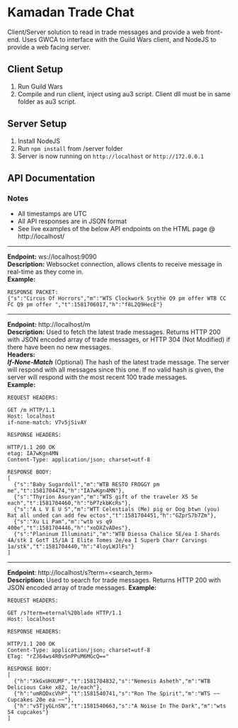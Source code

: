 # Kamadan Trade Chat
Client/Server solution to read in trade messages and provide a web front-end. Uses GWCA to interface with the Guild Wars client, and NodeJS to provide a web facing server.

## Client Setup
1. Run Guild Wars
2. Compile and run client, inject using au3 script. Client dll must be in same folder as au3 script.

## Server Setup
1. Install NodeJS
2. Run `npm install` from /server folder
3. Server is now running on `http://localhost` or `http://172.0.0.1`

## API Documentation

### Notes
* All timestamps are UTC
* All API responses are in JSON format
* See live examples of the below API endpoints on the HTML page @ http://localhost/

---
__Endpoint:__ ws://localhost:9090<br/>
__Description:__ Websocket connection, allows clients to receive message in real-time as they come in.<br/>
__Example:__
```
RESPONSE PACKET:
{"s":"Circus Of Horrors","m":"WTS Clockwork Scythe Q9 pm offer WTB CC FC Q9 pm offer ","t":1581706017,"h":"f8L2Q9HecE"}
```
---
__Endpoint:__ http://localhost/m<br/>
__Description:__ Used to fetch the latest trade messages. 
Returns HTTP 200 with JSON encoded array of trade messages, or HTTP 304 (Not Modified) if there have been no new messages.<br/>
__Headers:__<br/>
__*If-None-Match*__ (Optional) The hash of the latest trade message. The server will respond with all messages since this one.
If no valid hash is given, the server will respond with the most recent 100 trade messages.<br/>
__Example:__
```
REQUEST HEADERS:

GET /m HTTP/1.1
Host: localhost
if-none-match: V7v5jSivAY

RESPONSE HEADERS:

HTTP/1.1 200 OK
etag: IA7wKgn4MN
Content-Type: application/json; charset=utf-8

RESPONSE BODY:
[
  {"s":"Baby Sugardoll","m":"WTB RESTO FROGGY pm me","t":1581704474,"h":"IA7wKgn4MN"},
  {"s":"Thyrion Asuryan","m":"WTS gift of the traveler X5 5e each","t":1581704460,"h":"bP7zkbKcRs"},
  {"s":"A L V E U S","m":"WTT Celestials (Me) pig or Dog btwn (you) Rat all unded can add few ectos","t":1581704451,"h":"GZprS7b7Zm"},
  {"s":"Xu Li Pam","m":"wtb vs q9 400e","t":1581704446,"h":"xoDXZvADes"},
  {"s":"Planinum Illuminati","m":"WTB Diessa Chalice 5E/ea I Shards 4A/stk I GotT 15/1A I Elite Tomes 2e/ea I Superb Charr Carvings 1a/stk","t":1581704440,"h":"4loyLWJlFs"}
]
```
---
__Endpoint__: http://localhost/s?term=<search_term><br/>
__Description:__ Used to search for trade messages. Returns HTTP 200 with JSON encoded array of trade messages.
__Example:__
```
REQUEST HEADERS:

GET /s?term=eternal%20blade HTTP/1.1
Host: localhost

RESPONSE HEADERS:

HTTP/1.1 200 OK
Content-Type: application/json; charset=utf-8
ETag: "rZJ64ws4R0vSnPPuM6MGcQ=="

RESPONSE BODY:
[
  {"h":"XkGxUHXUMF","t":1581704832,"s":"Nemesis Asheth","m":"WTB Delicious Cake x82, 1e/each"},
  {"h":"umRQDxcVhP","t":1581540741,"s":"Ron The Spirit","m":"WTS ~~ Cupcakes 20e ea ~~"},
  {"h":"v5TjyGLnSN","t":1581540663,"s":"A Noise In The Dark","m":"wts 54 cupcakes"}
]
```
